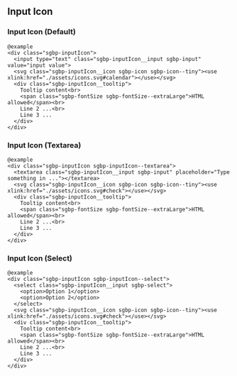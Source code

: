 ## Input Icon


### Input Icon (Default)

    @example
    <div class="sgbp-inputIcon">
      <input type="text" class="sgbp-inputIcon__input sgbp-input" value="input value">
      <svg class="sgbp-inputIcon__icon sgbp-icon sgbp-icon--tiny"><use xlink:href="./assets/icons.svg#calendar"></use></svg>
      <div class="sgbp-inputIcon__tooltip">
        Tooltip content<br>
        <span class="sgbp-fontSize sgbp-fontSize--extraLarge">HTML allowed</span><br>
        Line 2 ...<br>
        Line 3 ...
      </div>
    </div>
    

### Input Icon (Textarea)
    
    @example
    <div class="sgbp-inputIcon sgbp-inputIcon--textarea">
      <textarea class="sgbp-inputIcon__input sgbp-input" placeholder="Type something in ..."></textarea>
      <svg class="sgbp-inputIcon__icon sgbp-icon sgbp-icon--tiny"><use xlink:href="./assets/icons.svg#check"></use></svg>
      <div class="sgbp-inputIcon__tooltip">
        Tooltip content<br>
        <span class="sgbp-fontSize sgbp-fontSize--extraLarge">HTML allowed</span><br>
        Line 2 ...<br>
        Line 3 ...
      </div>
    </div>

### Input Icon (Select)
    
    @example
    <div class="sgbp-inputIcon sgbp-inputIcon--select">
      <select class="sgbp-inputIcon__input sgbp-select">
        <option>Option 1</option>
        <option>Option 2</option>
      </select>
      <svg class="sgbp-inputIcon__icon sgbp-icon sgbp-icon--tiny"><use xlink:href="./assets/icons.svg#check"></use></svg>
      <div class="sgbp-inputIcon__tooltip">
        Tooltip content<br>
        <span class="sgbp-fontSize sgbp-fontSize--extraLarge">HTML allowed</span><br>
        Line 2 ...<br>
        Line 3 ...
      </div>
    </div>
